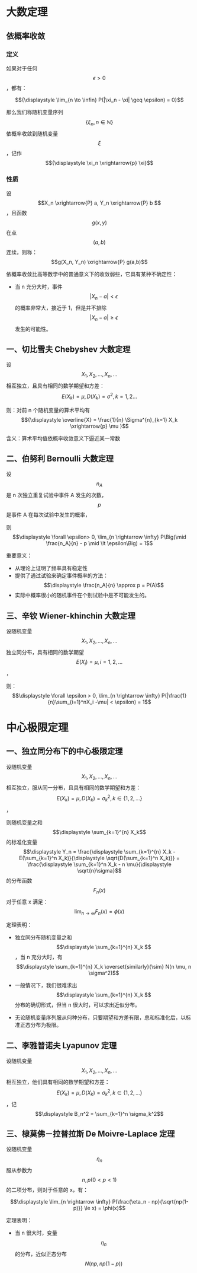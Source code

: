 # 大数定理

## 依概率收敛

### 定义

如果对于任何 $$\epsilon > 0$$，都有：

$${\displaystyle \lim_{n \to \infin} P(|\xi_n - \xi| \geq \epsilon) = 0}$$

那么我们称随机变量序列 $${\displaystyle\{ \xi_n, n \in \mathbb{N}\}}$$ 依概率收敛到随机变量 $$\xi$$，记作 $${\displaystyle \xi_n \xrightarrow{p} \xi}$$

### 性质

设 $$X_n \xrightarrow{P} a, Y_n \xrightarrow{P} b $$，且函数 $$g(x,y)$$ 在点 $$(a, b)$$ 连续，则称：$$g(X_n, Y_n) \xrightarrow{P} g(a,b)$$



依概率收敛比高等数学中的普通意义下的收敛弱些，它具有某种不确定性：

- 当 n 充分大时，事件 $$|X_n - a| \lt \epsilon$$ 的概率非常大，接近于 1，但是并不排除 $$|X_n - a| \ge \epsilon$$ 发生的可能性。

## 一、切比雪夫 Chebyshev 大数定理

设 $$X_1, X_2, ..., X_n, ...$$ 相互独立，且具有相同的数学期望和方差：$$E(X_k) = \mu, D(X_k) = \sigma^2, k = 1,2...$$

则：对前 n 个随机变量的算术平均有 $${\displaystyle \overline{X} = \frac{1}{n} \Sigma^{n}_{k=1} X_k \xrightarrow{p} \mu }$$



含义：算术平均值依概率收敛意义下逼近某一常数

## 二、伯努利 Bernoulli 大数定理

设 $$n_A$$ 是 n 次独立重复试验中事件 A 发生的次数，$$p$$ 是事件 A 在每次试验中发生的概率，

则 $$\displaystyle \forall \epsilon> 0, \lim_{n \rightarrow \infty} P\Big(\mid \frac{n_A}{n} - p \mid \lt \epsilon\Big) = 1$$ 



重要意义：

- 从理论上证明了频率具有稳定性
- 提供了通过试验来确定事件概率的方法：$$\displaystyle \frac{n_A}{n} \approx p = P(A)$$
- 实际中概率很小的随机事件在个别试验中是不可能发生的。

## 三、辛钦 Wiener-khinchin 大数定理

设随机变量 $$X_1, X_2, ..., X_n, ...$$ 独立同分布，具有相同的数学期望 $$E(X_i) = \mu, i = 1,2,...$$，

则：$$\displaystyle \forall \epsilon > 0, \lim_{n \rightarrow \infty} P(|\frac{1}{n}\sum_{i=1}^nX_i -\mu| < \epsilon) = 1$$

# 中心极限定理

## 一、独立同分布下的中心极限定理

设随机变量 $$X_1, X_2, ..., X_n, ...$$ 相互独立，服从同一分布，且具有相同的数学期望和方差：$$E(X_k) = \mu, D(X_k) = \sigma_k^2, k \in \{1,2,...\}$$，

则随机变量之和 $$\displaystyle \sum_{k=1}^{n} X_k$$ 的标准化变量 $$\displaystyle Y_n = \frac{\displaystyle \sum_{k=1}^{n} X_k - E(\sum_{k=1}^n X_k)}{\displaystyle \sqrt{D(\sum_{k=1}^n X_k)}} = \frac{\displaystyle \sum_{k=1}^n X_k - n \mu}{\displaystyle \sqrt{n}\sigma}$$ 的分布函数 $$F_n(x) $$ 对于任意 x 满足：$$\displaystyle \lim_{n \rightarrow \infty} F_n(x) = \phi(x)$$



定理表明：

- 独立同分布随机变量之和 $$\displaystyle \sum_{k=1}^{n} X_k $$，当 n 充分大时，有 $$\displaystyle \sum_{k=1}^{n} X_k \overset{similarly}{\sim} N(n \mu, n \sigma^2)$$ 
- 一般情况下，我们很难求出 $$\displaystyle \sum_{k=1}^{n} X_k $$ 分布的确切形式，但当 n 很大时，可以求出近似分布。

- 无论随机变量序列服从何种分布，只要期望和方差有限，总和标准化后，以标准正态分布为极限。

## 二、李雅普诺夫 Lyapunov 定理

设随机变量 $$X_1, X_2, ..., X_n, ...$$ 相互独立，他们具有相同的数学期望和方差：$$E(X_k) = \mu, D(X_k) = \sigma_k^2, k \in \{1,2,...\}$$，记 $$\displaystyle B_n^2 = \sum_{k=1}^n \sigma_k^2$$

## 三、棣莫佛－拉普拉斯 De Moivre-Laplace 定理

设随机变量 $$\eta_n$$ 服从参数为 $$n, p (0 < p < 1)$$ 的二项分布，则对于任意的 x，有：

$$\displaystyle \lim_{n \rightarrow \infty} P(\frac{\eta_n - np}{\sqrt{np(1-p)}} \le x) = \phi(x)$$



定理表明：

- 当 n 很大时，变量 $$\eta_n$$ 的分布，近似正态分布 $$N(np,np(1-p))$$

